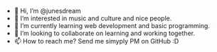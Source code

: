 - 👋 Hi, I’m @junesdream
- 👀 I’m interested in music and culture and nice people.
- 🌱 I’m currently learning web development and basic programming.
- 💞️ I’m looking to collaborate on learning and working together.
- 📫 How to reach me? Send me simyply PM on GitHub :D

<!---
junesdream/junesdream is a ✨ special ✨ repository because its `README.md` (this file) appears on your GitHub profile.
You can click the Preview link to take a look at your changes.
--->
